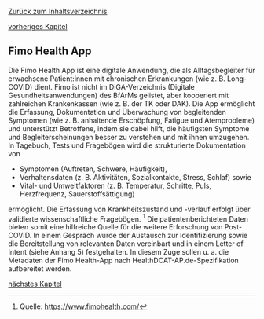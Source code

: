[Zurück zum Inhaltsverzeichnis](https://healthdcat-ap-de.github.io/healthdcat-ap.de/report_stage_1.html)

[vorheriges Kapitel](https://healthdcat-ap-de.github.io/healthdcat-ap.de/report_stage_1/5_Bereitstellung_erster_relevanter_Datensaetze/5.2.3_Robert_Koch-Institut.html)
## Fimo Health App 
Die Fimo Health App ist eine digitale Anwendung, die als Alltagsbegleiter für erwachsene Patient:innen mit chronischen Erkrankungen (wie z. B. Long-COVID) dient. Fimo ist nicht im DiGA-Verzeichnis (Digitale Gesundheitsanwendungen) des BfArMs gelistet, aber kooperiert mit zahlreichen Krankenkassen (wie z. B. der TK oder DAK). Die App ermöglicht die Erfassung, Dokumentation und Überwachung von begleitenden Symptomen (wie z. B. anhaltende Erschöpfung, Fatigue und Atemprobleme) und unterstützt Betroffene, indem sie dabei hilft, die häufigsten Symptome und Begleiterscheinungen besser zu verstehen und mit ihnen umzugehen. In Tagebuch, Tests und Fragebögen wird die strukturierte Dokumentation von
- Symptomen (Auftreten, Schwere, Häufigkeit),
- Verhaltensdaten (z. B. Aktivitäten, Sozialkontakte, Stress, Schlaf) sowie
- Vital- und Umweltfaktoren (z. B. Temperatur, Schritte, Puls, Herzfrequenz, Sauerstoffsättigung)

ermöglicht. Die Erfassung von Krankheitszustand und -verlauf erfolgt über validierte wissenschaftliche Fragebögen. [^74] Die patientenberichteten Daten bieten somit eine hilfreiche Quelle für die weitere Erforschung von Post-COVID.
In einem Gespräch wurde der Austausch zur Identifizierung sowie die Bereitstellung von relevanten Daten vereinbart und in einem Letter of Intent (siehe Anhang 5) festgehalten. In diesem Zuge sollen u. a. die Metadaten der Fimo Health-App nach HealthDCAT-AP.de-Spezifikation aufbereitet werden.

[nächstes Kapitel](https://healthdcat-ap-de.github.io/healthdcat-ap.de/report_stage_1/5_Bereitstellung_erster_relevanter_Datensaetze/5.2.5_Leipziger_Forschungszentrum_fuer_Zivilisationserkrankungen.html)

[^74]:Quelle: https://www.fimohealth.com/